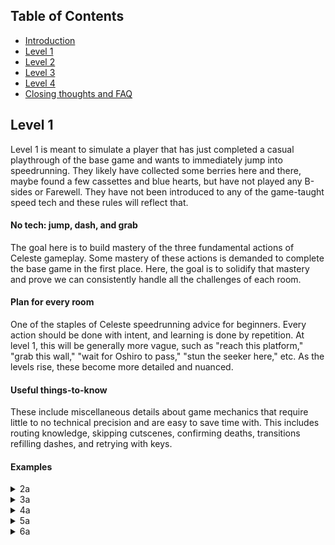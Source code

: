 ## Table of Contents
- [Introduction](#introduction)
- [Level 1](https://github.com/kwan22/habits/blob/main/level1.md)
- [Level 2](https://github.com/kwan22/habits/blob/main/level2.md)
- [Level 3](https://github.com/kwan22/habits/blob/main/level3.md)
- [Level 4](https://github.com/kwan22/habits/blob/main/level4.md)
- [Closing thoughts and FAQ](https://github.com/kwan22/habits/blob/main/conclusions-faq.md)

## Level 1

Level 1 is meant to simulate a player that has just completed a casual playthrough of the base game and wants to immediately jump into speedrunning. They likely have collected some berries here and there, maybe found a few cassettes and blue hearts, but have not played any B-sides or Farewell. They have not been introduced to any of the game-taught speed tech and these rules will reflect that.

#### No tech: jump, dash, and grab  
The goal here is to build mastery of the three fundamental actions of Celeste gameplay. Some mastery of these actions is demanded to complete the base game in the first place. Here, the goal is to solidify that mastery and prove we can consistently handle all the challenges of each room.

#### Plan for every room  
One of the staples of Celeste speedrunning advice for beginners. Every action should be done with intent, and learning is done by repetition. At level 1, this will be generally more vague, such as "reach this platform," "grab this wall," "wait for Oshiro to pass," "stun the seeker here," etc. As the levels rise, these become more detailed and nuanced.

#### Useful things-to-know  
These include miscellaneous details about game mechanics that require little to no technical precision and are easy to save time with. This includes routing knowledge, skipping cutscenes, confirming deaths, transitions refilling dashes, and retrying with keys.

#### Examples

<details>
<summary>2a</summary>
The plan for the last few coins in the Badeline chase sequence is to never cross your own path.
<img src = "https://github.com/kwan22/habits/blob/main/images/lv1/2a_intervention.png" width = "480">
</details>

<details>
  <summary>3a</summary>
  
Transitions refill dashes!
\
<img src = "https://github.com/kwan22/habits/blob/main/images/lv1/3a_key1.webp" width = "480">

The "red dot": be aware of when Oshiro is about to charge and ensure you have space to dodge. Whether your strat is able to line up with the Oshiro cycles shown in the clips depends on your movement: apply the red-dot principle to whatever Oshiro cycle you end up settling upon.
\
    <img src = "https://github.com/kwan22/habits/blob/main/images/lv1/3a_final_1.webp" width = "480">
    <img src = "https://github.com/kwan22/habits/blob/main/images/lv1/3a_final_2.webp" width = "480">
    <img src = "https://github.com/kwan22/habits/blob/main/images/lv1/3a_final_3.webp" width = "480">

</details>

<details>
  <summary>4a</summary>
  Generally, horizontal dashing cuts through strong wind much better than updiagonal dashes
\
    <img src = "https://github.com/kwan22/habits/blob/main/images/lv1/4a_snowball_4springs.webp" width = "480">
    <img src = "https://github.com/kwan22/habits/blob/main/images/lv1/4a_snowball_final.webp" width = "480">

</details>

<details>
  <summary>5a</summary>
  
Know the depths keyskip.
\
<img src = "https://github.com/kwan22/habits/blob/main/images/lv1/5a_depths_keyskip.png" width = "480">

Use seekers to hit coins for you.
\
<img src = "https://github.com/kwan22/habits/blob/main/images/lv1/5a_unraveling_coin1.webp" width = "480">
<img src = "https://github.com/kwan22/habits/blob/main/images/lv1/5a_unraveling_2ndlast.webp" width = "480"> 

Learn to feel comfortable with stunning a charging seeker. Similar to the Oshiro red-dot: seekers are much smaller and easier to jump over, so stunning them gives you several seconds of free movement. Generally try to not let seekers approach you from above: letting them approach you from below or horizontally is much more reliable in jumping on top of them.
\
<img src = "https://github.com/kwan22/habits/blob/main/images/lv1/5a_unraveling_final_cut.webp" width = "480">

Route for getting search keys.
\
<img src = "https://github.com/kwan22/habits/blob/main/images/lv1/5a_search_keys.png" alt = "5a_search_keys" width = "480">

Avoid confronting a seeker from below, even if it means approaching the seeker intentionally (cue Jojo and Star Wars memes).
\
<img src = "https://github.com/kwan22/habits/blob/main/images/lv1/5a_rescue_nofear.webp" alt = "5a_rescue_nofear" width = "480">
\
Stunning a seeker while carrying Theo is a bit trickier since you don't have the luxury of jumping high and then dashing down. A small jump just before the seeker reaches you works well when the seeker is not charging you from above.

The red-dot principle still applies.
\
<img src = "https://github.com/kwan22/habits/blob/main/images/lv1/5a_rescue_berryroom_cut.webp" width = "480">

No shame in sending Theo first.
\
<img src = "https://github.com/kwan22/habits/blob/main/images/lv1/5a_rescue_2seeker.webp" width = "480">

No shame in spending some time making sure the seeker is stunned if you missed it the 1st time.
\
<img src = "https://github.com/kwan22/habits/blob/main/images/lv1/5a_rescue_seeker_final_1miss_cut.webp" width = "480">
</details>

<details>
  <summary>6a</summary>

  There are 6 route forks between top and bottom routes in Hollows. The 1st and last forks are relatively inconsequential (bottom for 1st fork and top for last fork are generally recommended, pick your favorite), but forks 2-5 should be prescribed.

Go top on both 2nd and 3rd forks.
\
<img src = "https://github.com/kwan22/habits/blob/main/images/lv1/6a_hollows_2ndsplit.png" width = "480">
<img src = "https://github.com/kwan22/habits/blob/main/images/lv1/6a_hollows_3rdsplit.png" width = "480">
\
Go bottom on the 4th and top on the 5th forks
\
<img src = "https://github.com/kwan22/habits/blob/main/images/lv1/6a_hollows_4th5thsplit.png" width = "960">
\

In the large falling room in Reflection (the checkpoint), do not take the 2nd shortcut, it skips a mid-room checkpoint (and is not fast when taking the 3rd shortcut).
\
<img src = "https://github.com/kwan22/habits/blob/main/images/lv1/6a_reflection_route.png" width = "480">


  
</details>
